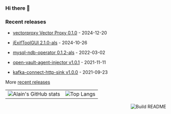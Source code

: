 ### Hi there 👋

<!--
**asaintsever/asaintsever** is a ✨ _special_ ✨ repository because its `README.md` (this file) appears on your GitHub profile.

Here are some ideas to get you started:

- 🔭 I’m currently working on ...
- 🌱 I’m currently learning ...
- 👯 I’m looking to collaborate on ...
- 🤔 I’m looking for help with ...
- 💬 Ask me about ...
- 📫 How to reach me: ...
- 😄 Pronouns: ...
- ⚡ Fun fact: ...
-->

### Recent releases
<!-- recent_releases starts -->
* [vectorproxy Vector Proxy 0.1.0](https://github.com/asaintsever/vectorproxy/releases/tag/0.1.0) - 2024-12-20

* [jExifToolGUI 2.1.0-als](https://github.com/asaintsever/jExifToolGUI/releases/tag/2.1.0-als) - 2024-10-26

* [mysql-ndb-operator 0.1.2-als](https://github.com/asaintsever/mysql-ndb-operator/releases/tag/release-als-0.1.2) - 2022-03-02

* [open-vault-agent-injector v1.0.1](https://github.com/asaintsever/open-vault-agent-injector/releases/tag/v1.0.1) - 2021-11-11

* [kafka-connect-http-sink v1.0.0](https://github.com/asaintsever/kafka-connect-http-sink/releases/tag/v1.0.0) - 2021-09-23
<!-- recent_releases ends -->

More [recent releases](https://github.com/asaintsever/asaintsever/blob/main/releases.md)

<table><tr><td valign="top">
<img src="https://github-readme-stats.vercel.app/api?username=asaintsever&count_private=true&show_icons=true&theme=transparent" alt="Alain's GitHub stats">
</td><td valign="top">
<img src="https://github-readme-stats.vercel.app/api/top-langs/?username=asaintsever&langs_count=10&layout=compact" alt="Top Langs">
</td></tr></table>

<a href="https://github.com/asaintsever/asaintsever/actions"><img src="https://github.com/asaintsever/asaintsever/workflows/Build%20README/badge.svg" align="right" alt="Build README"></a>
